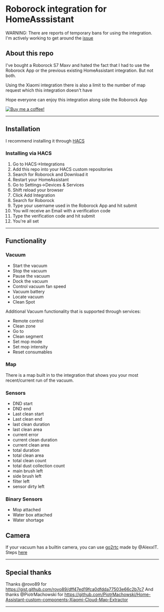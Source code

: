# Roborock integration for HomeAsssistant

WARNING: There are reports of temporary bans for using the integration. I'm actively working to get around the [issue](https://github.com/humbertogontijo/homeassistant-roborock/issues/163)

## About this repo
I've bought a Roborock S7 Maxv and hated the fact that I had to use the Roborock App or the previous existing HomeAssistant integration. But not both.

Using the Xiaomi integration there is also a limit to the number of map request which this integration doesn't have

Hope everyone can enjoy this integration along side the Roborock App

[![Buy me a coffee!](https://www.buymeacoffee.com/assets/img/custom_images/black_img.png)](https://www.buymeacoffee.com/humbertogontijo)

---

## Installation

I recommend installing it through [HACS](https://github.com/hacs/integration)

### Installing via HACS

1. Go to HACS->Integrations
2. Add this repo into your HACS custom repositories
3. Search for Roborock and Download it
4. Restart your HomeAssistant
5. Go to Settings->Devices & Services
6. Shift reload your browser
7. Click Add Integration
8. Search for Roborock
9. Type your username used in the Roborock App and hit submit
10. You will receive an Email with a verification code
11. Type the verification code and hit submit
12. You're all set


---
## Functionality

### Vacuum
- Start the vacuum
- Stop the vacuum
- Pause the vacuum
- Dock the vacuum
- Control vacuum fan speed
- Vacuum battery
- Locate vacuum
- Clean Spot

Additional Vacuum functionality that is supported through services:
- Remote control
- Clean zone
- Go to
- Clean segment
- Set mop mode
- Set mop intensity
- Reset consumables

### Map
There is a map built in to the integration that shows you your most recent/current run of the vacuum. 

### Sensors
- DND start
- DND end
- Last clean start
- Last clean end
- last clean duration
- last clean area
- current error
- current clean duration
- current clean area
- total duration
- total clean area
- total clean count
- total dust collection count
- main brush left
- side brush left
- filter left
- sensor dirty left

### Binary Sensors
- Mop attached
- Water box attached
- Water shortage

## Camera

If your vacuum has a builtin camera, you can use [go2rtc](https://github.com/AlexxIT/go2rtc) made by @AlexxIT. Steps [here](https://github.com/AlexxIT/go2rtc#source-roborock)

---
## Special thanks

Thanks @rovo89 for https://gist.github.com/rovo89/dff47ed19fca0dfdda77503e66c2b7c7
And thanks @PiotrMachowski for https://github.com/PiotrMachowski/Home-Assistant-custom-components-Xiaomi-Cloud-Map-Extractor

---
